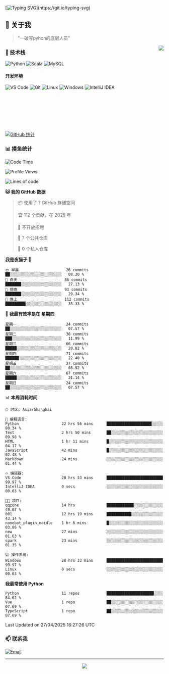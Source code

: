 [![Typing SVG](https://readme-typing-svg.herokuapp.com?font=Fira+Code&pause=1000&color=36BCF7&random=false&width=435&lines=print(%22Hello%2C+World!%22);%23+Welcome+to+my+code+space+%F0%9F%90%8D)](https://git.io/typing-svg)

## 🌟 关于我

> "一破写pyhon的底层人员"

<img align="right" src="https://github-readme-stats.vercel.app/api/top-langs/?username=huanxin996&theme=tokyonight" />

### 🎯 技术栈

![Python](https://img.shields.io/badge/Python-Expert-3776AB?style=for-the-badge&logo=python&logoColor=white)
![Scala](https://img.shields.io/badge/Scala-Expert-DC322F?style=for-the-badge&logo=scala&logoColor=white)
![MySQL](https://img.shields.io/badge/MySQL-Expert-4479A1?style=for-the-badge&logo=mysql&logoColor=white)

#### 开发环境

![VS Code](https://img.shields.io/badge/VS_Code-007ACC?style=for-the-badge&logo=visual-studio-code&logoColor=white)
![Git](https://img.shields.io/badge/Git-F05032?style=for-the-badge&logo=git&logoColor=white)
![Linux](https://img.shields.io/badge/Linux-FCC624?style=for-the-badge&logo=linux&logoColor=black)
![Windows](https://img.shields.io/badge/Windows_11-0078D4?style=for-the-badge&logo=windows11&logoColor=white)
![IntelliJ IDEA](https://img.shields.io/badge/IntelliJ_IDEA-000000?style=for-the-badge&logo=intellij-idea&logoColor=white)

<br/><br/><br/><br/><br/><br/>

  
[![GitHub 统计](https://github-readme-stats.vercel.app/api?username=huanxin996&show_icons=true&theme=tokyonight)](https://github.com/huanxin996)

### 📊 摸鱼统计

<!--START_SECTION:waka-->
![Code Time](http://img.shields.io/badge/Code%20Time-103%20hrs%2010%20mins-blue)

![Profile Views](http://img.shields.io/badge/%E4%B8%AA%E4%BA%BA%E8%B5%84%E6%96%99%E8%A7%82%E7%9C%8B%E6%AC%A1%E6%95%B0-13-blue)

![Lines of code](https://img.shields.io/badge/%E4%BB%8E%E3%80%8CHello%20World%E3%80%8D%E8%B5%B7%E6%88%91%E5%B7%B2%E7%BB%8F%E5%86%99%E4%BA%86-2.5%20million%20%E8%A1%8C%E4%BB%A3%E7%A0%81-blue)

**🐱 我的 GitHub 数据** 

> 📦  使用了 ? GitHub 存储空间 
 > 
> 🏆 112 个贡献，在 2025 年
 > 
> 🚫 不开放招聘
 > 
> 📜 7 个公共仓库 
 > 
> 🔑 0 个私人仓库 
 > 
**我是夜猫子 🦉** 

```text
🌞 早晨                     26 commits          ██░░░░░░░░░░░░░░░░░░░░░░░   08.20 % 
🌆 白天                     86 commits          ███████░░░░░░░░░░░░░░░░░░   27.13 % 
🌃 傍晚                     93 commits          ███████░░░░░░░░░░░░░░░░░░   29.34 % 
🌙 晚上                     112 commits         █████████░░░░░░░░░░░░░░░░   35.33 % 
```
📅 **我最有效率是在 星期四** 

```text
星期一                      24 commits          ██░░░░░░░░░░░░░░░░░░░░░░░   07.57 % 
星期二                      38 commits          ███░░░░░░░░░░░░░░░░░░░░░░   11.99 % 
星期三                      66 commits          █████░░░░░░░░░░░░░░░░░░░░   20.82 % 
星期四                      71 commits          ██████░░░░░░░░░░░░░░░░░░░   22.40 % 
星期五                      27 commits          ██░░░░░░░░░░░░░░░░░░░░░░░   08.52 % 
星期六                      67 commits          █████░░░░░░░░░░░░░░░░░░░░   21.14 % 
星期日                      24 commits          ██░░░░░░░░░░░░░░░░░░░░░░░   07.57 % 
```


📊 **本周消耗时间** 

```text
🕑︎ 时区: Asia/Shanghai

💬 编程语言: 
Python                   22 hrs 56 mins      ████████████████████░░░░░   80.34 % 
Text                     2 hrs 50 mins       ██░░░░░░░░░░░░░░░░░░░░░░░   09.98 % 
HTML                     1 hr 11 mins        █░░░░░░░░░░░░░░░░░░░░░░░░   04.17 % 
JavaScript               42 mins             █░░░░░░░░░░░░░░░░░░░░░░░░   02.48 % 
Markdown                 24 mins             ░░░░░░░░░░░░░░░░░░░░░░░░░   01.44 % 

🔥 编辑器: 
VS Code                  28 hrs 33 mins      █████████████████████████   99.97 % 
IntelliJ IDEA            0 secs              ░░░░░░░░░░░░░░░░░░░░░░░░░   00.03 % 

🐱‍💻 项目: 
qqzone                   14 hrs              ████████████░░░░░░░░░░░░░   49.07 % 
001                      12 hrs 19 mins      ███████████░░░░░░░░░░░░░░   43.14 % 
nonebot_plugin_maidle    1 hr 6 mins         █░░░░░░░░░░░░░░░░░░░░░░░░   03.86 % 
new                      27 mins             ░░░░░░░░░░░░░░░░░░░░░░░░░   01.63 % 
spark                    23 mins             ░░░░░░░░░░░░░░░░░░░░░░░░░   01.35 % 

💻 操作系统: 
Windows                  28 hrs 33 mins      █████████████████████████   99.97 % 
Linux                    0 secs              ░░░░░░░░░░░░░░░░░░░░░░░░░   00.03 % 
```

**我最常使用 Python** 

```text
Python                   11 repos            █████████████████████░░░░   84.62 % 
Vue                      1 repo              ██░░░░░░░░░░░░░░░░░░░░░░░   07.69 % 
TypeScript               1 repo              ██░░░░░░░░░░░░░░░░░░░░░░░   07.69 % 
```




 Last Updated on 27/04/2025 16:27:26 UTC
<!--END_SECTION:waka-->

### 📫 联系我

[![Email](https://img.shields.io/badge/Email-D14836?style=for-the-badge&logo=gmail&logoColor=white)](mailto:mc.xiaolang@Foxmail.com)

---

<p align="center">
  <img src="https://profile-counter.glitch.me/huanxin996/count.svg" />
</p>